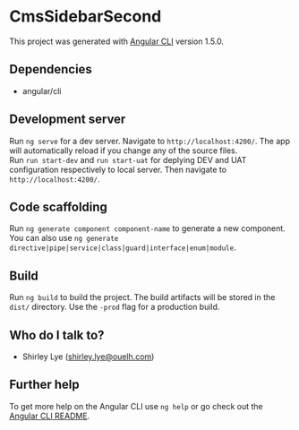 # CmsSidebarSecond

This project was generated with [Angular CLI](https://github.com/angular/angular-cli) version 1.5.0.

## Dependencies

*   angular/cli

## Development server

Run `ng serve` for a dev server. Navigate to `http://localhost:4200/`. The app will automatically reload if you change any of the source files. <br />
Run `run start-dev` and `run start-uat` for deplying DEV and UAT configuration respectively to local server. Then navigate to `http://localhost:4200/`. 


## Code scaffolding

Run `ng generate component component-name` to generate a new component. You can also use `ng generate directive|pipe|service|class|guard|interface|enum|module`.

## Build

Run `ng build` to build the project. The build artifacts will be stored in the `dist/` directory. Use the `-prod` flag for a production build.

## Who do I talk to?

*   Shirley Lye (shirley.lye@ouelh.com)

## Further help

To get more help on the Angular CLI use `ng help` or go check out the [Angular CLI README](https://github.com/angular/angular-cli/blob/master/README.md).
